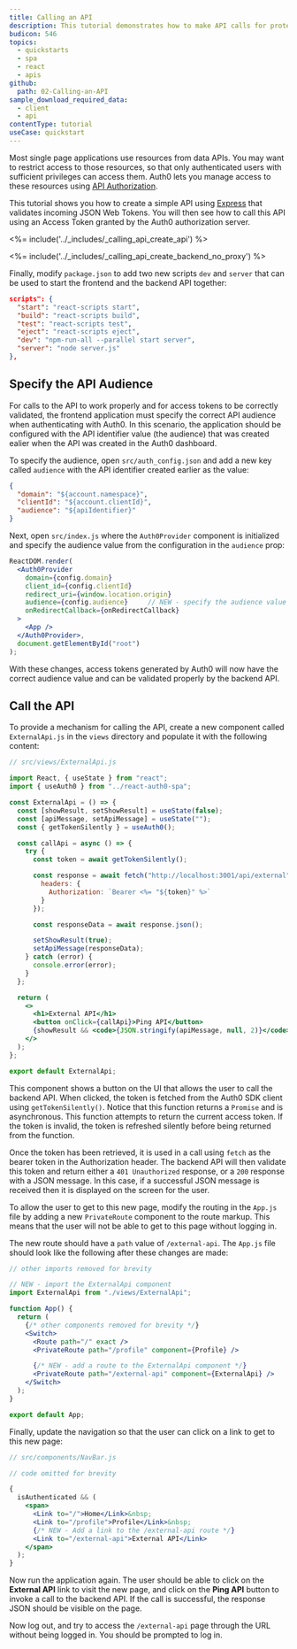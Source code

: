 ```yaml
---
title: Calling an API
description: This tutorial demonstrates how to make API calls for protected resources on your server.
budicon: 546
topics:
  - quickstarts
  - spa
  - react
  - apis
github:
  path: 02-Calling-an-API
sample_download_required_data:
  - client
  - api
contentType: tutorial
useCase: quickstart
---
```


<!-- markdownlint-disable MD041 MD002 -->

Most single page applications use resources from data APIs. You may want to restrict access to those resources, so that only authenticated users with sufficient privileges can access them. Auth0 lets you manage access to these resources using [API Authorization](/api-auth).

This tutorial shows you how to create a simple API using [Express](https://expressjs.com) that validates incoming JSON Web Tokens. You will then see how to call this API using an Access Token granted by the Auth0 authorization server.

<%= include('../_includes/_calling_api_create_api') %>

<%= include('../_includes/_calling_api_create_backend_no_proxy') %>

Finally, modify `package.json` to add two new scripts `dev` and `server` that can be used to start the frontend and the backend API together:

```json
scripts": {
  "start": "react-scripts start",
  "build": "react-scripts build",
  "test": "react-scripts test",
  "eject": "react-scripts eject",
  "dev": "npm-run-all --parallel start server",
  "server": "node server.js"
},
```

## Specify the API Audience

For calls to the API to work properly and for access tokens to be correctly validated, the frontend application must specify the correct API audience when authenticating with Auth0. In this scenario, the application should be configured with the API identifier value (the audience) that was created ealier when the API was created in the Auth0 dashboard.

To specify the audience, open `src/auth_config.json` and add a new key called `audience` with the API identifier created earlier as the value:

```json
{
  "domain": "${account.namespace}",
  "clientId": "${account.clientId}",
  "audience": "${apiIdentifier}"
}
```

Next, open `src/index.js` where the `Auth0Provider` component is initialized and specify the audience value from the configuration in the `audience` prop:

```jsx
ReactDOM.render(
  <Auth0Provider
    domain={config.domain}
    client_id={config.clientId}
    redirect_uri={window.location.origin}
    audience={config.audience}     // NEW - specify the audience value
    onRedirectCallback={onRedirectCallback}
  >
    <App />
  </Auth0Provider>,
  document.getElementById("root")
);
```

With these changes, access tokens generated by Auth0 will now have the correct audience value and can be validated properly by the backend API.

## Call the API

To provide a mechanism for calling the API, create a new component called `ExternalApi.js` in the `views` directory and populate it with the following content:

```jsx
// src/views/ExternalApi.js

import React, { useState } from "react";
import { useAuth0 } from "../react-auth0-spa";

const ExternalApi = () => {
  const [showResult, setShowResult] = useState(false);
  const [apiMessage, setApiMessage] = useState("");
  const { getTokenSilently } = useAuth0();

  const callApi = async () => {
    try {
      const token = await getTokenSilently();

      const response = await fetch("http://localhost:3001/api/external", {
        headers: {
          Authorization: `Bearer <%= "${token}" %>`
        }
      });

      const responseData = await response.json();

      setShowResult(true);
      setApiMessage(responseData);
    } catch (error) {
      console.error(error);
    }
  };

  return (
    <>
      <h1>External API</h1>
      <button onClick={callApi}>Ping API</button>
      {showResult && <code>{JSON.stringify(apiMessage, null, 2)}</code>}
    </>
  );
};

export default ExternalApi;
```

This component shows a button on the UI that allows the user to call the backend API. When clicked, the token is fetched from the Auth0 SDK client using `getTokenSilently()`. Notice that this function returns a `Promise` and is asynchronous. This function attempts to return the current access token. If the token is invalid, the token is refreshed silently before being returned from the function.

Once the token has been retrieved, it is used in a call using `fetch` as the bearer token in the Authorization header. The backend API will then validate this token and return either a `401 Unauthorized` response, or a `200` response with a JSON message. In this case, if a successful JSON message is received then it is displayed on the screen for the user.

To allow the user to get to this new page, modify the routing in the `App.js` file by adding a new `PrivateRoute` component to the route markup. This means that the user will not be able to get to this page without logging in.

The new route should have a `path` value of `/external-api`. The `App.js` file should look like the following after these changes are made:

```jsx
// other imports removed for brevity

// NEW - import the ExternalApi component
import ExternalApi from "./views/ExternalApi";

function App() {
  return (
    {/* other components removed for brevity */}
    <Switch>
      <Route path="/" exact />
      <PrivateRoute path="/profile" component={Profile} />

      {/* NEW - add a route to the ExternalApi component */}
      <PrivateRoute path="/external-api" component={ExternalApi} />
    </Switch>
  );
}

export default App;
```

Finally, update the navigation so that the user can click on a link to get to this new page:

```jsx
// src/components/NavBar.js

// code omitted for brevity

{
  isAuthenticated && (
    <span>
      <Link to="/">Home</Link>&nbsp;
      <Link to="/profile">Profile</Link>&nbsp;
      {/* NEW - Add a link to the /external-api route */}
      <Link to="/external-api">External API</Link>
    </span>
  );
}
```

Now run the application again. The user should be able to click on the **External API** link to visit the new page, and click on the **Ping API** button to invoke a call to the backend API. If the call is successful, the response JSON should be visible on the page.

Now log out, and try to access the `/external-api` page through the URL without being logged in. You should be prompted to log in.
